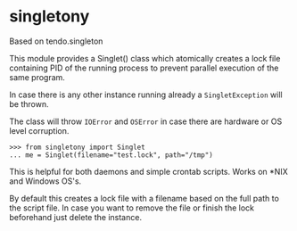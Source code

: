 # singletony
Based on tendo.singleton

This module provides a Singlet() class which atomically creates a lock file containing PID of the running process to prevent parallel execution of the same program.

In case there is any other instance running already a `SingletException` will be thrown.

The class will throw `IOError` and `OSError` in case there are hardware or OS level corruption.

    >>> from singletony import Singlet
    ... me = Singlet(filename="test.lock", path="/tmp")

    
This is helpful for both daemons and simple crontab scripts. Works on *NIX and Windows OS's.

By default this creates a lock file with a filename based on the full path to the script file.
In case you want to remove the file or finish the lock beforehand just delete the instance.
